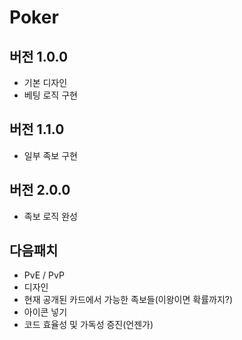 # Poker

## 버전 1.0.0
- 기본 디자인
- 베팅 로직 구현

## 버전 1.1.0
- 일부 족보 구현

## 버전 2.0.0
- 족보 로직 완성

## 다음패치
- PvE / PvP
- 디자인
- 현재 공개된 카드에서 가능한 족보들(이왕이면 확률까지?)
- 아이콘 넣기
- 코드 효율성 및 가독성 증진(언젠가)
